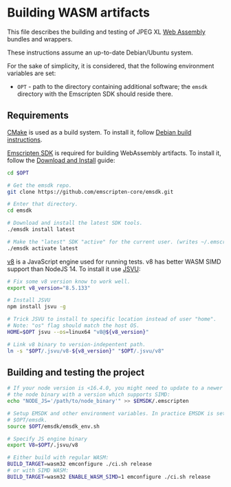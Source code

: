 # Building WASM artifacts

This file describes the building and testing of JPEG XL
[Web Assembly](https://webassembly.org/) bundles and wrappers.

These instructions assume an up-to-date Debian/Ubuntu system.

For the sake of simplicity, it is considered, that the following environment
variables are set:

 * `OPT` - path to the directory containing additional software;
   the `emsdk` directory with the Emscripten SDK should reside there.

## Requirements

[CMake](https://cmake.org/) is used as a build system. To install it, follow
[Debian build instructions](developing_in_debian.md).

[Emscripten SDK](https://emscripten.org/) is required for building
WebAssembly artifacts. To install it, follow the
[Download and Install](https://emscripten.org/docs/getting_started/downloads.html)
guide:

```bash
cd $OPT

# Get the emsdk repo.
git clone https://github.com/emscripten-core/emsdk.git

# Enter that directory.
cd emsdk

# Download and install the latest SDK tools.
./emsdk install latest

# Make the "latest" SDK "active" for the current user. (writes ~/.emscripten file)
./emsdk activate latest
```

[v8](https://v8.dev/) is a JavaScript engine used for running tests.
v8 has better WASM SIMD support than NodeJS 14.
To install it use [JSVU](https://github.com/GoogleChromeLabs/jsvu):

```bash
# Fix some v8 version know to work well.
export v8_version="8.5.133"

# Install JSVU
npm install jsvu -g

# Trick JSVU to install to specific location instead of user "home".
# Note: "os" flag should match the host OS.
HOME=$OPT jsvu --os=linux64 "v8@${v8_version}"

# Link v8 binary to version-indepentent path.
ln -s "$OPT/.jsvu/v8-${v8_version}" "$OPT/.jsvu/v8"
```


## Building and testing the project

```bash
# If your node version is <16.4.0, you might need to update to a newer version or override
# the node binary with a version which supports SIMD:
echo "NODE_JS='/path/to/node_binary'" >> $EMSDK/.emscripten

# Setup EMSDK and other environment variables. In practice EMSDK is set to be
# $OPT/emsdk.
source $OPT/emsdk/emsdk_env.sh

# Specify JS engine binary
export V8=$OPT/.jsvu/v8

# Either build with regular WASM:
BUILD_TARGET=wasm32 emconfigure ./ci.sh release
# or with SIMD WASM:
BUILD_TARGET=wasm32 ENABLE_WASM_SIMD=1 emconfigure ./ci.sh release
```
